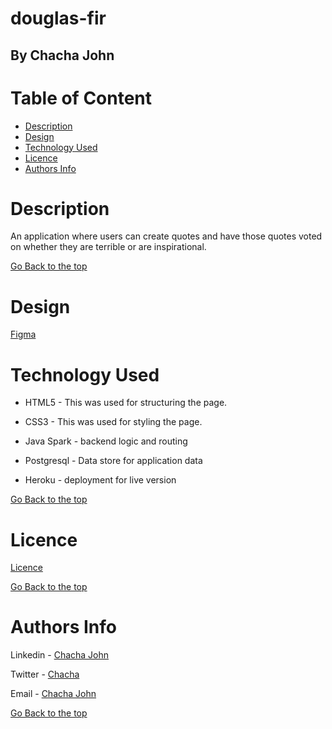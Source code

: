# douglas-fir

## By Chacha John 

# Table of Content

+ [Description](#description)
+ [Design](#design)
+ [Technology Used](#technology-used)
+ [Licence](#licence)
+ [Authors Info](#authors-Info)

# Description
<p>An application where users can create quotes and have those quotes voted on whether they are terrible or are inspirational.</p>

[Go Back to the top](#douglas-fir)

# Design
[Figma]()

# Technology Used
* HTML5 - This was used for structuring the page.

* CSS3 - This was used for styling the page.

* Java Spark - backend logic and routing

* Postgresql - Data store for application data

* Heroku - deployment for live version


[Go Back to the top](#douglas-fir)

# Licence

[Licence](LICENSE)

[Go Back to the top](#douglas-fir)

# Authors Info

Linkedin - [Chacha John](https://www.linkedin.com/in/chachaup/)

Twitter - [Chacha](https://www.twitter.com/_chachaup)

Email - [Chacha John](mailto:chachaerickjo@gmail.com)

[Go Back to the top](#douglas-fir)
